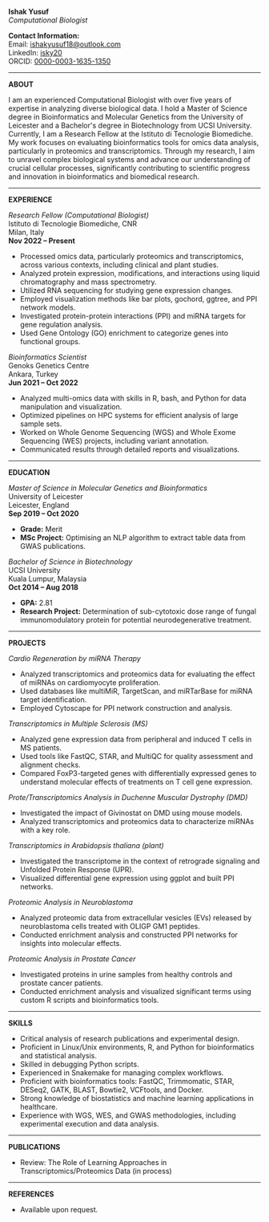 **Ishak Yusuf**  
*Computational Biologist*  

**Contact Information:**  
Email: ishakyusuf18@outlook.com  
LinkedIn: [isky20](https://www.linkedin.com/in/isky20/)  
ORCID: [0000-0003-1635-1350](https://orcid.org/0000-0003-1635-1350)  

---

**ABOUT**

I am an experienced Computational Biologist with over five years of expertise in analyzing diverse biological data. I hold a Master of Science degree in Bioinformatics and Molecular Genetics from the University of Leicester and a Bachelor's degree in Biotechnology from UCSI University. Currently, I am a Research Fellow at the Istituto di Tecnologie Biomediche. My work focuses on evaluating bioinformatics tools for omics data analysis, particularly in proteomics and transcriptomics. Through my research, I aim to unravel complex biological systems and advance our understanding of crucial cellular processes, significantly contributing to scientific progress and innovation in bioinformatics and biomedical research.

---

**EXPERIENCE**

*Research Fellow (Computational Biologist)*  
Istituto di Tecnologie Biomediche, CNR  
Milan, Italy  
**Nov 2022 – Present**  
- Processed omics data, particularly proteomics and transcriptomics, across various contexts, including clinical and plant studies.
- Analyzed protein expression, modifications, and interactions using liquid chromatography and mass spectrometry.
- Utilized RNA sequencing for studying gene expression changes.
- Employed visualization methods like bar plots, gochord, ggtree, and PPI network models.
- Investigated protein-protein interactions (PPI) and miRNA targets for gene regulation analysis.
- Used Gene Ontology (GO) enrichment to categorize genes into functional groups.

*Bioinformatics Scientist*  
Genoks Genetics Centre  
Ankara, Turkey  
**Jun 2021 – Oct 2022**  
- Analyzed multi-omics data with skills in R, bash, and Python for data manipulation and visualization.
- Optimized pipelines on HPC systems for efficient analysis of large sample sets.
- Worked on Whole Genome Sequencing (WGS) and Whole Exome Sequencing (WES) projects, including variant annotation.
- Communicated results through detailed reports and visualizations.

---

**EDUCATION**

*Master of Science in Molecular Genetics and Bioinformatics*  
University of Leicester  
Leicester, England  
**Sep 2019 – Oct 2020**  
- **Grade:** Merit  
- **MSc Project:** Optimising an NLP algorithm to extract table data from GWAS publications.

*Bachelor of Science in Biotechnology*  
UCSI University  
Kuala Lumpur, Malaysia  
**Oct 2014 – Aug 2018**  
- **GPA:** 2.81  
- **Research Project:** Determination of sub-cytotoxic dose range of fungal immunomodulatory protein for potential neurodegenerative treatment.

---

**PROJECTS**

*Cardio Regeneration by miRNA Therapy*  
- Analyzed transcriptomics and proteomics data for evaluating the effect of miRNAs on cardiomyocyte proliferation.
- Used databases like multiMiR, TargetScan, and miRTarBase for miRNA target identification.
- Employed Cytoscape for PPI network construction and analysis.

*Transcriptomics in Multiple Sclerosis (MS)*  
- Analyzed gene expression data from peripheral and induced T cells in MS patients.
- Used tools like FastQC, STAR, and MultiQC for quality assessment and alignment checks.
- Compared FoxP3-targeted genes with differentially expressed genes to understand molecular effects of treatments on T cell gene expression.

*Prote/Transcriptomics Analysis in Duchenne Muscular Dystrophy (DMD)*  
- Investigated the impact of Givinostat on DMD using mouse models.
- Analyzed transcriptomics and proteomics data to characterize miRNAs with a key role.

*Transcriptomics in Arabidopsis thaliana (plant)*  
- Investigated the transcriptome in the context of retrograde signaling and Unfolded Protein Response (UPR).
- Visualized differential gene expression using ggplot and built PPI networks.

*Proteomic Analysis in Neuroblastoma*  
- Analyzed proteomic data from extracellular vesicles (EVs) released by neuroblastoma cells treated with OLIGP GM1 peptides.
- Conducted enrichment analysis and constructed PPI networks for insights into molecular effects.

*Proteomic Analysis in Prostate Cancer*  
- Investigated proteins in urine samples from healthy controls and prostate cancer patients.
- Conducted enrichment analysis and visualized significant terms using custom R scripts and bioinformatics tools.

---

**SKILLS**

- Critical analysis of research publications and experimental design.
- Proficient in Linux/Unix environments, R, and Python for bioinformatics and statistical analysis.
- Skilled in debugging Python scripts.
- Experienced in Snakemake for managing complex workflows.
- Proficient with bioinformatics tools: FastQC, Trimmomatic, STAR, DESeq2, GATK, BLAST, Bowtie2, VCFtools, and Docker.
- Strong knowledge of biostatistics and machine learning applications in healthcare.
- Experience with WGS, WES, and GWAS methodologies, including experimental execution and data analysis.

---

**PUBLICATIONS**

- Review: The Role of Learning Approaches in Transcriptomics/Proteomics Data (in process)

---

**REFERENCES**

- Available upon request.
